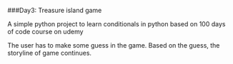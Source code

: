 ###Day3: Treasure island game

A simple python project to learn conditionals in python based on 100 days of code course on udemy

The user has to make some guess in the game. Based on the guess, the storyline of game continues.
